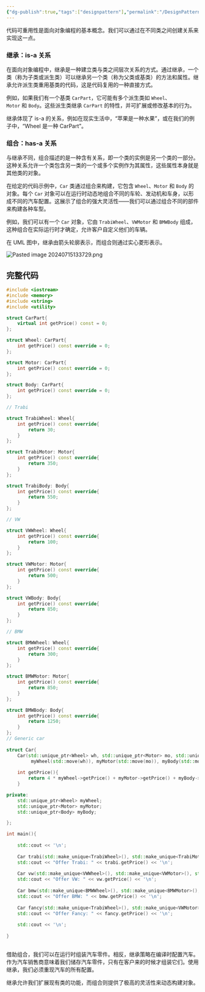 ```yaml
---
{"dg-publish":true,"tags":["designpattern"],"permalink":"/DesignPattern/继承与组合/","dgPassFrontmatter":true}
---
```


代码可重用性是面向对象编程的基本概念。我们可以通过在不同类之间创建关系来实现这一点。

### 继承：is-a 关系

在面向对象编程中，继承是一种建立类与类之间层次关系的方式。通过继承，一个类（称为子类或派生类）可以继承另一个类（称为父类或基类）的方法和属性。继承允许派生类重用基类的代码，这是代码复用的一种直接方式。

例如，如果我们有一个基类 `CarPart`，它可能有多个派生类如 `Wheel`、`Motor` 和 `Body`。这些派生类继承 `CarPart` 的特性，并可扩展或修改基本的行为。

继承体现了 is-a 的关系，例如在现实生活中，“苹果是一种水果”，或在我们的例子中，“Wheel 是一种 CarPart”。

### 组合：has-a 关系

与继承不同，组合描述的是一种含有关系，即一个类的实例是另一个类的一部分。这种关系允许一个类包含另一类的一个或多个实例作为其属性，这些属性本身就是其他类的对象。

在给定的代码示例中，`Car` 类通过组合来构建，它包含 `Wheel`、`Motor` 和 `Body` 的对象。每个 `Car` 对象可以在运行时动态地组合不同的车轮、发动机和车身，以形成不同的汽车配置。这展示了组合的强大灵活性——我们可以通过组合不同的部件来构建各种车型。

例如，我们可以有一个 `Car` 对象，它由 `TrabiWheel`、`VWMotor` 和 `BMWBody` 组成，这种组合在实际运行时才确定，允许客户自定义他们的车辆。


在 UML 图中，继承由箭头轮廓表示，而组合则通过实心菱形表示。

![Pasted image 20240715133729.png](/img/user/DesignPattern/assert/Pasted%20image%2020240715133729.png)

## 完整代码

```cpp
#include <iostream>
#include <memory>
#include <string>
#include <utility>

struct CarPart{
    virtual int getPrice() const = 0;
};

struct Wheel: CarPart{
    int getPrice() const override = 0;
};

struct Motor: CarPart{
    int getPrice() const override = 0;
};

struct Body: CarPart{
    int getPrice() const override = 0;
};

// Trabi

struct TrabiWheel: Wheel{
    int getPrice() const override{
        return 30;
    }
};

struct TrabiMotor: Motor{
    int getPrice() const override{
        return 350;
    }
};

struct TrabiBody: Body{
    int getPrice() const override{
        return 550;
    }
};

// VW

struct VWWheel: Wheel{
    int getPrice() const override{
        return 100;
    }
};

struct VWMotor: Motor{
    int getPrice() const override{
        return 500;
    }
};

struct VWBody: Body{
    int getPrice() const override{
        return 850;
    }
};

// BMW

struct BMWWheel: Wheel{
    int getPrice() const override{
        return 300;
    }
};

struct BMWMotor: Motor{
    int getPrice() const override{
        return 850;
    }
};

struct BMWBody: Body{
    int getPrice() const override{
        return 1250;
    }
};
// Generic car
    
struct Car{
    Car(std::unique_ptr<Wheel> wh, std::unique_ptr<Motor> mo, std::unique_ptr<Body> bo): 
         myWheel(std::move(wh)), myMotor(std::move(mo)), myBody(std::move(bo)){}
         
    int getPrice(){
        return 4 * myWheel->getPrice() + myMotor->getPrice() + myBody->getPrice();
    }

private:
    std::unique_ptr<Wheel> myWheel;
    std::unique_ptr<Motor> myMotor;
    std::unique_ptr<Body> myBody;

};

int main(){
    
    std::cout << '\n';
    
    Car trabi(std::make_unique<TrabiWheel>(), std::make_unique<TrabiMotor>(), std::make_unique<TrabiBody>());
    std::cout << "Offer Trabi: " << trabi.getPrice() << '\n';
    
    Car vw(std::make_unique<VWWheel>(), std::make_unique<VWMotor>(), std::make_unique<VWBody>());
    std::cout << "Offer VW: " << vw.getPrice() << '\n';
    
    Car bmw(std::make_unique<BMWWheel>(), std::make_unique<BMWMotor>(), std::make_unique<BMWBody>());
    std::cout << "Offer BMW: " << bmw.getPrice() << '\n';
    
    Car fancy(std::make_unique<TrabiWheel>(), std::make_unique<VWMotor>(), std::make_unique<BMWBody>());
    std::cout << "Offer Fancy: " << fancy.getPrice() << '\n';
    
    std::cout << '\n';
    
}
    
```

借助组合，我们可以在运行时组装汽车零件。相反，继承策略在编译时配置汽车。作为汽车销售商意味着我们储存汽车零件，只有在客户来的时候才组装它们。使用继承，我们必须重现汽车的所有配置。

继承允许我们扩展现有类的功能，而组合则提供了极高的灵活性来动态构建对象。